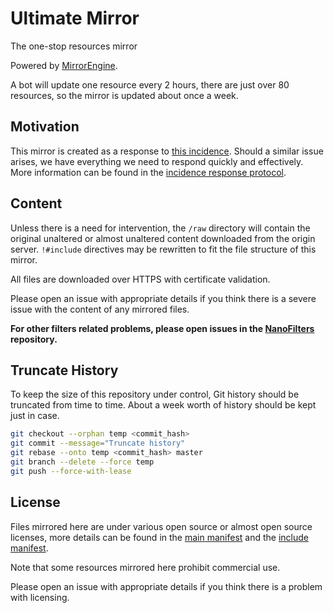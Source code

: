 # Ultimate Mirror

The one-stop resources mirror

Powered by [MirrorEngine](https://github.com/NanoMeow/MirrorEngine).

A bot will update one resource every 2 hours, there are just over 80 resources,
so the mirror is updated about once a week.

## Motivation

This mirror is created as a response to
[this incidence](https://github.com/uBlockOrigin/uBlock-issues/issues/285).
Should a similar issue arises, we have everything we need to respond quickly
and effectively. More information can be found in the
[incidence response protocol](https://github.com/NanoAdblocker/NanoCore2#subresource-integrity-incidence-response-protocol).

## Content

Unless there is a need for intervention, the `/raw` directory will contain the
original unaltered or almost unaltered content downloaded from the origin
server. `!#include` directives may be rewritten to fit the file structure of
this mirror.

All files are downloaded over HTTPS with certificate validation.

Please open an issue with appropriate details if you think there is a
severe issue with the content of any mirrored files.

**For other filters related problems, please open issues in the
[NanoFilters](https://github.com/NanoAdblocker/NanoFilters) repository.**

## Truncate History

To keep the size of this repository under control, Git history should be
truncated from time to time. About a week worth of history should be kept just
in case.

```Bash
git checkout --orphan temp <commit_hash>
git commit --message="Truncate history"
git rebase --onto temp <commit_hash> master
git branch --delete --force temp
git push --force-with-lease
```

## License

Files mirrored here are under various open source or almost open source
licenses, more details can be found in the
[main manifest](https://github.com/NanoAdblocker/NanoCore2/blob/master/src/assets.json)
and the [include manifest](/config/include.json).

Note that some resources mirrored here prohibit commercial use.

Please open an issue with appropriate details if you think there is a problem
with licensing.
